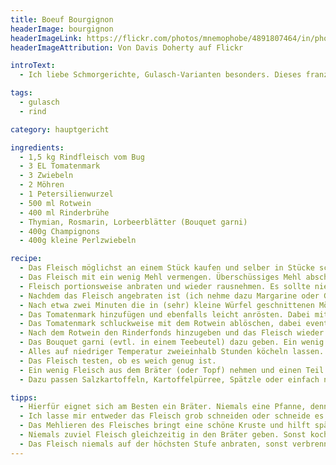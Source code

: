 ```yaml
---
title: Boeuf Bourgignon
headerImage: bourgignon
headerImageLink: https://flickr.com/photos/mnemophobe/4891807464/in/photolist-j8MBFD-8Zdbj2-8sgMW1-8Zge73-4iaxoC
headerImageAttribution: Von Davis Doherty auf Flickr

introText:
  - Ich liebe Schmorgerichte, Gulasch-Varianten besonders. Dieses französische Gulasch ist eines meiner Favoriten. Es baut auf wenige, dafür gute Zutaten. Natürlich gibt es dafür viele unterschiedliche Rezepte. Ich habe mir aus mehreren meine Variante destilliert.

tags:
  - gulasch
  - rind

category: hauptgericht

ingredients:
  - 1,5 kg Rindfleisch vom Bug
  - 3 EL Tomatenmark
  - 3 Zwiebeln
  - 2 Möhren
  - 1 Petersilienwurzel
  - 500 ml Rotwein
  - 400 ml Rinderbrühe
  - Thymian, Rosmarin, Lorbeerblätter (Bouquet garni)
  - 400g Champignons
  - 400g kleine Perlzwiebeln

recipe:
  - Das Fleisch möglichst an einem Stück kaufen und selber in Stücke schneiden. Die Fleischstücke sollten mindestens doppelt so groß sein, wie Gulasch üblicherweise geschnitten wird.
  - Das Fleisch mit ein wenig Mehl vermengen. Überschüssiges Mehl abschlagen, bevor es angebraten wird.
  - Fleisch portionsweise anbraten und wieder rausnehmen. Es sollte nie eng aufeinander liegen, damit sich eine schöne Kruste bilden kann.
  - Nachdem das Fleisch angebraten ist (ich nehme dazu Margarine oder Ghee), die in kleine Würfel geschnittenen Zwiebelen hinzufügen.
  - Nach etwa zwei Minuten die in (sehr) kleine Würfel geschnittenen Möhren und Sellerieknolle hinzufügen und leicht mit anrösten.
  - Das Tomatenmark hinzufügen und ebenfalls leicht anrösten. Dabei mit dem Wurzelgemüse leicht verrühren.
  - Das Tomatenmark schluckweise mit dem Rotwein ablöschen, dabei eventuelle angebrannte Stellen auf dem Boden mit lösen (Röststoffe!). Den Rotwein rührend mit dem Tomatenmark verrühren, dass die Flüssigkeit mit dem Topfinhalt verbunden wird.
  - Nach dem Rotwein den Rinderfonds hinzugeben und das Fleisch wieder hinzugeben. Den Fleischsaft dabei nicht vergessen.
  - Das Bouquet garni (evtl. in einem Teebeutel) dazu geben. Ein wenig salzen und pfeffern.
  - Alles auf niedriger Temperatur zweieinhalb Stunden köcheln lassen.
  - Das Fleisch testen, ob es weich genug ist.
  - Ein wenig Fleisch aus dem Bräter (oder Topf) nehmen und einen Teil der Soße mit einem Mixstab pürieren.
  - Dazu passen Salzkartoffeln, Kartoffelpürree, Spätzle oder einfach nur Baguette.

tipps:
  - Hierfür eignet sich am Besten ein Bräter. Niemals eine Pfanne, denn wir bekommen nachher viel Soße.
  - Ich lasse mir entweder das Fleisch grob schneiden oder schneide es selber. Normale Gulaschwürfel sind zu klein. Die immer wieder propagierten 200g Stücke sind mir hingegen auch wieder zu groß. Ich finde es nur gut, wenn die Stücke gröber als gewohnt sind.
  - Das Mehlieren des Fleisches bringt eine schöne Kruste und hilft später bei der Bindung.
  - Niemals zuviel Fleisch gleichzeitig in den Bräter geben. Sonst kocht das Fleisch mehr, als dass es kross wird.
  - Das Fleisch niemals auf der höchsten Stufe anbraten, sonst verbrennt es zu schnell. Eher auf Stufe 7 von 9.
---
```

